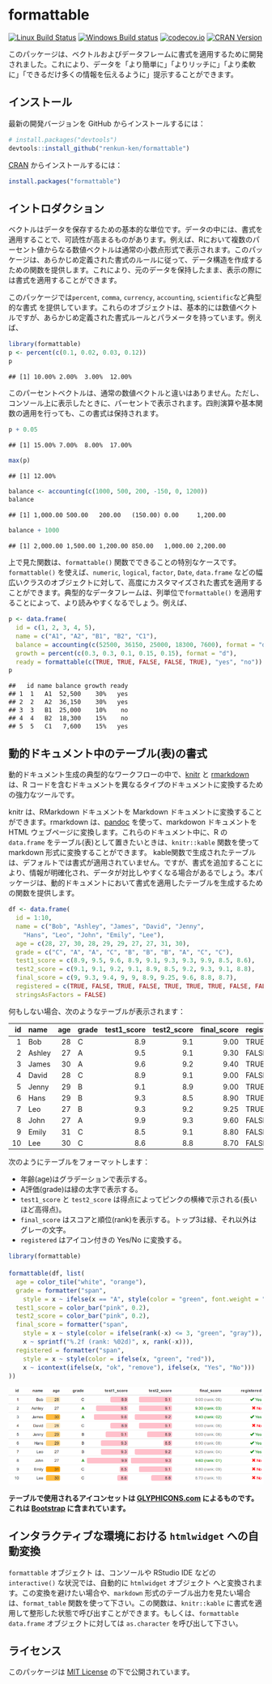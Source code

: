 # formattable

[![Linux Build Status](https://travis-ci.org/renkun-ken/formattable.png?branch=master)](https://travis-ci.org/renkun-ken/formattable) 
[![Windows Build status](https://ci.appveyor.com/api/projects/status/github/renkun-ken/formattable?svg=true)](https://ci.appveyor.com/project/renkun-ken/formattable)
[![codecov.io](http://codecov.io/github/renkun-ken/formattable/coverage.svg?branch=master)](http://codecov.io/github/renkun-ken/formattable?branch=master)
[![CRAN Version](http://www.r-pkg.org/badges/version/formattable)](http://cran.rstudio.com/web/packages/formattable)

このパッケージは、ベクトルおよびデータフレームに書式を適用するために開発されました。これにより、データを「より簡単に」「よりリッチに」「より柔軟に」「できるだけ多くの情報を伝えるように」提示することができます。

## インストール

最新の開発バージョンを GitHub からインストールするには：

```r
# install.packages("devtools")
devtools::install_github("renkun-ken/formattable")
```

[CRAN](http://cran.r-project.org/web/packages/formattable/index.html) からインストールするには：

```r
install.packages("formattable")
```

## イントロダクション

ベクトルはデータを保存するための基本的な単位です。データの中には、書式を適用することで、可読性が高まるものがあります。例えば、Rにおいて複数のパーセント値からなる数値ベクトルは通常の小数点形式で表示されます。このパッケージは、あらかじめ定義された書式のルールに従って、データ構造を作成するための関数を提供します。これにより、元のデータを保持したまま、表示の際には書式を適用することができます。

このパッケージでは`percent`, `comma`, `currency`, `accounting`, `scientific`など典型的な書式 を提供しています。これらのオブジェクトは、基本的には数値ベクトルですが、あらかじめ定義された書式ルールとパラメータを持っています。例えば、


```r
library(formattable)
p <- percent(c(0.1, 0.02, 0.03, 0.12))
p
```

```
## [1] 10.00% 2.00%  3.00%  12.00%
```

このパーセントベクトルは、通常の数値ベクトルと違いはありません。ただし、コンソール上に表示したときに、パーセントで表示されます。四則演算や基本関数の適用を行っても、この書式は保持されます。


```r
p + 0.05
```

```
## [1] 15.00% 7.00%  8.00%  17.00%
```

```r
max(p)
```

```
## [1] 12.00%
```


```r
balance <- accounting(c(1000, 500, 200, -150, 0, 1200))
balance
```

```
## [1] 1,000.00 500.00   200.00   (150.00) 0.00     1,200.00
```

```r
balance + 1000
```

```
## [1] 2,000.00 1,500.00 1,200.00 850.00   1,000.00 2,200.00
```

上で見た関数は、`formattable()` 関数でできることの特別なケースです。`formattable()` を使えば、`numeric`, `logical`, `factor`, `Date`, `data.frame` などの幅広いクラスのオブジェクトに対して、高度にカスタマイズされた書式を適用することができます。典型的なデータフレームは、列単位で`formattable()` を適用することによって、より読みやすくなるでしょう。例えば、

```r
p <- data.frame(
  id = c(1, 2, 3, 4, 5), 
  name = c("A1", "A2", "B1", "B2", "C1"),
  balance = accounting(c(52500, 36150, 25000, 18300, 7600), format = "d"),
  growth = percent(c(0.3, 0.3, 0.1, 0.15, 0.15), format = "d"),
  ready = formattable(c(TRUE, TRUE, FALSE, FALSE, TRUE), "yes", "no"))
p
```

```
##   id name balance growth ready
## 1  1   A1  52,500    30%   yes
## 2  2   A2  36,150    30%   yes
## 3  3   B1  25,000    10%    no
## 4  4   B2  18,300    15%    no
## 5  5   C1   7,600    15%   yes
```

## 動的ドキュメント中のテーブル(表)の書式

動的ドキュメント生成の典型的なワークフローの中で、[knitr](https://github.com/yihui/knitr) と [rmarkdown](http://rmarkdown.rstudio.com/) は、R コードを含むドキュメントを異なるタイプのドキュメントに変換するための強力なツールです。

knitr は、RMarkdown ドキュメントを Markdown ドキュメントに変換することができます。rmarkdown は、[pandoc](http://johnmacfarlane.net/pandoc) を使って、markdowon ドキュメントを HTML ウェブページに変換します。これらのドキュメント中に、R の `data.frame` をテーブル(表)として置きたいときは、`knitr::kable` 関数を使って markdown 形式に変換することができます。
kable関数で生成されたテーブルは、デフォルトでは書式が適用されていません。ですが、書式を追加することにより、情報が明確化され、データが対比しやすくなる場合があるでしょう。本パッケージは、動的ドキュメントにおいて書式を適用したテーブルを生成するための関数を提供します。


```r
df <- data.frame(
  id = 1:10,
  name = c("Bob", "Ashley", "James", "David", "Jenny", 
    "Hans", "Leo", "John", "Emily", "Lee"), 
  age = c(28, 27, 30, 28, 29, 29, 27, 27, 31, 30),
  grade = c("C", "A", "A", "C", "B", "B", "B", "A", "C", "C"),
  test1_score = c(8.9, 9.5, 9.6, 8.9, 9.1, 9.3, 9.3, 9.9, 8.5, 8.6),
  test2_score = c(9.1, 9.1, 9.2, 9.1, 8.9, 8.5, 9.2, 9.3, 9.1, 8.8),
  final_score = c(9, 9.3, 9.4, 9, 9, 8.9, 9.25, 9.6, 8.8, 8.7),
  registered = c(TRUE, FALSE, TRUE, FALSE, TRUE, TRUE, TRUE, FALSE, FALSE, FALSE),
  stringsAsFactors = FALSE)
```

何もしない場合、次のようなテーブルが表示されます：


| id|name   | age|grade | test1_score| test2_score| final_score|registered |
|--:|:------|---:|:-----|-----------:|-----------:|-----------:|:----------|
|  1|Bob    |  28|C     |         8.9|         9.1|        9.00|TRUE       |
|  2|Ashley |  27|A     |         9.5|         9.1|        9.30|FALSE      |
|  3|James  |  30|A     |         9.6|         9.2|        9.40|TRUE       |
|  4|David  |  28|C     |         8.9|         9.1|        9.00|FALSE      |
|  5|Jenny  |  29|B     |         9.1|         8.9|        9.00|TRUE       |
|  6|Hans   |  29|B     |         9.3|         8.5|        8.90|TRUE       |
|  7|Leo    |  27|B     |         9.3|         9.2|        9.25|TRUE       |
|  8|John   |  27|A     |         9.9|         9.3|        9.60|FALSE      |
|  9|Emily  |  31|C     |         8.5|         9.1|        8.80|FALSE      |
| 10|Lee    |  30|C     |         8.6|         8.8|        8.70|FALSE      |

次のようにテーブルをフォーマットします：

* 年齢(age)はグラデーションで表示する。
* A評価(grade)は緑の太字で表示する。
* `test1_score` と `test2_score` は得点によってピンクの横棒で示される(長いほど高得点)。
* `final_score` はスコアと順位(rank)を表示する。トップ3は緑、それ以外はグレーの文字。
* `registered` はアイコン付きの Yes/No に変換する。


```r
library(formattable)

formattable(df, list(
  age = color_tile("white", "orange"),
  grade = formatter("span",
    style = x ~ ifelse(x == "A", style(color = "green", font.weight = "bold"), NA)),
  test1_score = color_bar("pink", 0.2),
  test2_score = color_bar("pink", 0.2),
  final_score = formatter("span",
    style = x ~ style(color = ifelse(rank(-x) <= 3, "green", "gray")),
    x ~ sprintf("%.2f (rank: %02d)", x, rank(-x))),
  registered = formatter("span", 
    style = x ~ style(color = ifelse(x, "green", "red")),
    x ~ icontext(ifelse(x, "ok", "remove"), ifelse(x, "Yes", "No")))
))
```

![formattable](./formattable.png?raw=true)

**テーブルで使用されるアイコンセットは [GLYPHICONS.com](http://GLYPHICONS.com) によるものです。これは [Bootstrap](http://getbootstrap.com/components/#glyphicons) に含まれています。**

## インタラクティブな環境における `htmlwidget` への自動変換

`formattable` オブジェクト は、コンソールや RStudio IDE などの `interactive()` な状況では、自動的に `htmlwidget` オブジェクト へと変換されます。この変換を避けたい場合や、`markdown` 形式のテーブル出力を見たい場合は、`format_table` 関数を使って下さい。この関数は、`knitr::kable` に書式を適用して整形した状態で呼び出すことができます。もしくは、`formattable data.frame` オブジェクトに対しては `as.character` を呼び出して下さい。

## ライセンス

このパッケージは [MIT License](http://opensource.org/licenses/MIT) の下で公開されています。
